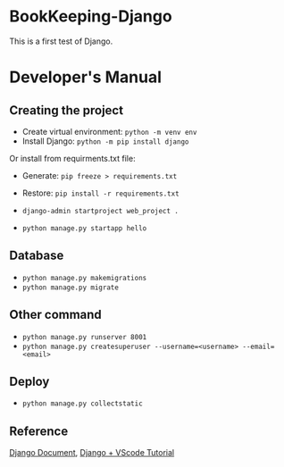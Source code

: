 # BookKeeping-Django
This is a first test of Django.

# Developer's Manual
## Creating the project
- Create virtual environment: `python -m venv env`
- Install Django: `python -m pip install django`

Or install from requirments.txt file:
- Generate: `pip freeze > requirements.txt`
- Restore: `pip install -r requirements.txt`

- `django-admin startproject web_project .`
- `python manage.py startapp hello`

## Database
- `python manage.py makemigrations`
- `python manage.py migrate`

## Other command
- `python manage.py runserver 8001`
- `python manage.py createsuperuser --username=<username> --email=<email>`

## Deploy
- `python manage.py collectstatic`

## Reference
[Django Document](https://docs.djangoproject.com/en/3.0/),
[Django + VScode Tutorial](https://code.visualstudio.com/docs/python/tutorial-django)

